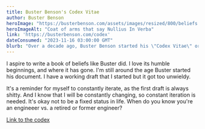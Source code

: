 ```yaml
---
title: Buster Benson's Codex Vitae
author: Buster Benson
heroImage: "https://busterbenson.com/assets/images/resized/800/beliefs.jpg"
heroImageAlt: "Coat of arms that say Nullius In Verba"
link: 'https://busterbenson.com/codex'
dateConsumed: "2023-11-16 03:00:00 GMT"
blurb: "Over a decade ago, Buster Benson started his \"Codex Vitae\" or book of beliefs. He started small and re-visited it every year, updating his beliefs as his life changes."
---
```


I aspire to write a book of beliefs like Buster did. I love its humble beginnings, and where it has gone. I'm still around the age Buster started his document. I have a working draft that I started but it got too unwieldy.

It's a reminder for myself to constantly iterate, as the first draft is always shitty. And I know that I will be constantly changing, so constant iteration is needed. It's okay not to be a fixed status in life. When do you know you're an engineeer vs. a retired or former engineer?

[Link to the codex](https://busterbenson.com/codex)
